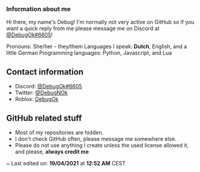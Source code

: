 ### Information about me
Hi there, my name's Debug! I'm normally not very active on GitHub so if you want a quick reply from me please message me on Discord at [@DebugOk#6605](https://discordapp.com/users/282227463642415104)!

Pronouns: She/her - they/them
Languages I speak: __Dutch__, English, and a little German
Programming languages: Python, Javascript, and Lua

## Contact information
* Discord: [@DebugOk#6605](https://discordapp.com/users/282227463642415104)
* Twitter: [@DebugNOk](https://twitter.com/DebugNOk)
* Roblox: [DebugOk](https://www.roblox.com/users/1618273159/profile)

## GitHub related stuff
* Most of my repositories are hidden.
* I don't check GitHub often, please message me somewhere else.
* Please do not use anything I create unless the used license allowed it, and please, **__always credit me__**

~ Last edited on: **19/04/2021** at **12:52 AM** CEST